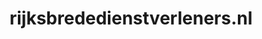 ---
layout: post
title: "rijksbrededienstverleners.nl"
internal_url: "/dutchgov/rijksbrededienstverleners.nl.html"
subdomains_count: 2
all_subdomains_count: 2
urls_count: 2
ssl_rank: 0
http_rank: 45
url_link: /data/rijksbrededienstverleners.nl/urls.txt
all_subdomains_link: /data/rijksbrededienstverleners.nl/all_subdomains.txt
subdomains_link: /data/rijksbrededienstverleners.nl/subdomains.txt
categories: dutchgov
---